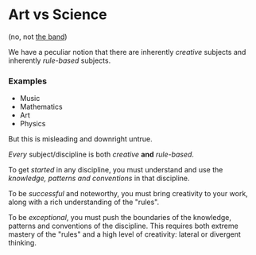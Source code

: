 # Art vs Science

(no, not [the band](https://youtu.be/h7yRjD5yLv4?t=104))


We have a peculiar notion that there are inherently *creative* subjects
and inherently *rule-based* subjects.


### Examples
- Music
- Mathematics
- Art
- Physics


But this is misleading and downright untrue.

*Every* subject/discipline is both *creative* **and** *rule-based*.


To get *started* in any discipline, you must understand and use
the *knowledge, patterns and conventions* in that discipline.

To be
*successful* and noteworthy, you must bring creativity to your
work, along with a rich understanding of the "rules".

To be *exceptional*, you must push the boundaries of the
knowledge, patterns and conventions of the discipline. This
requires both extreme mastery of the "rules" and a high level
of creativity: lateral or divergent thinking.
